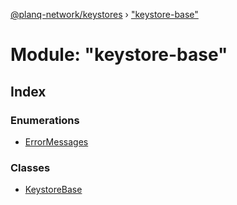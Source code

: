 [@planq-network/keystores](../README.md) › ["keystore-base"](_keystore_base_.md)

# Module: "keystore-base"

## Index

### Enumerations

* [ErrorMessages](../enums/_keystore_base_.errormessages.md)

### Classes

* [KeystoreBase](../classes/_keystore_base_.keystorebase.md)
